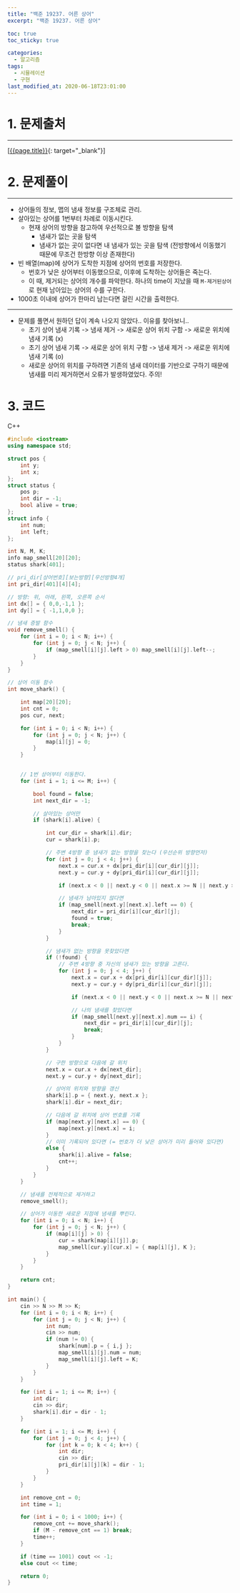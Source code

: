```yaml
---
title: "백준 19237. 어른 상어"
excerpt: "백준 19237. 어른 상어"

toc: true
toc_sticky: true

categories:
  - 알고리즘
tags:
  - 시뮬레이션
  - 구현
last_modified_at: 2020-06-18T23:01:00
---
```




# 1. 문제출처
---
[[{{page.title}}](https://www.acmicpc.net/problem/19237 "바로가기"){: target="_blank"}]




# 2. 문제풀이
---
- 상어들의 정보, 맵의 냄새 정보를 구조체로 관리.
- 살아있는 상어를 1번부터 차례로 이동시킨다.
  - 현재 상어의 방향을 참고하여 우선적으로 볼 방향을 탐색
    - 냄새가 없는 곳을 탐색
    - 냄새가 없는 곳이 없다면 내 냄새가 있는 곳을 탐색 (전방향에서 이동했기 때문에 무조건 한방향 이상 존재한다)
- 빈 배열(map)에 상어가 도착한 지점에 상어의 번호를 저장한다.
  - 번호가 낮은 상어부터 이동했으므로, 이후에 도착하는 상어들은 죽는다.
  - 이 때, 제거되는 상어의 개수를 파악한다. 하나의 time이 지났을 때 `M-제거된상어`로 현재 남아있는 상어의 수를 구한다.
- 1000초 이내에 상어가 한마리 남는다면 걸린 시간을 출력한다.

---
- 문제를 풀면서 원하던 답이 계속 나오지 않았다.. 이유를 찾아보니..
  - 초기 상어 냄새 기록 -> 냄새 제거 -> 새로운 상어 위치 구함 -> 새로운 위치에 냄새 기록 (x)
  - 초기 상어 냄새 기록 -> 새로운 상어 위치 구함 -> 냄새 제거 -> 새로운 위치에 냄새 기록 (o)
  - 새로운 상어의 위치를 구하려면 기존의 냄새 데이터를 기반으로 구하기 때문에 냄새를 미리 제거하면서 오류가 발생하였었다. 주의!



# 3. 코드
C++
```c++
#include <iostream>
using namespace std;

struct pos {
	int y;
	int x;
};
struct status {
	pos p;
	int dir = -1;
	bool alive = true;
};
struct info {
	int num;
	int left;
};

int N, M, K;
info map_smell[20][20];
status shark[401];

// pri_dir[상어번호][보는방향][우선방향4개]
int pri_dir[401][4][4];

// 방향: 위, 아래, 왼쪽, 오른쪽 순서
int dx[] = { 0,0,-1,1 };
int dy[] = { -1,1,0,0 };

// 냄새 증발 함수
void remove_smell() {
	for (int i = 0; i < N; i++) {
		for (int j = 0; j < N; j++) {
			if (map_smell[i][j].left > 0) map_smell[i][j].left--;
		}
	}
}

// 상어 이동 함수
int move_shark() {

	int map[20][20];
	int cnt = 0;
	pos cur, next;

	for (int i = 0; i < N; i++) {
		for (int j = 0; j < N; j++) {
			map[i][j] = 0;
		}
	}
	

	// 1번 상어부터 이동한다.
	for (int i = 1; i <= M; i++) {

		bool found = false;
		int next_dir = -1;

		// 살아있는 상어만
		if (shark[i].alive) {

			int cur_dir = shark[i].dir;
			cur = shark[i].p;

			// 주변 4방향 중 냄새가 없는 방향을 찾는다 (우선순위 방향먼저)
			for (int j = 0; j < 4; j++) {
				next.x = cur.x + dx[pri_dir[i][cur_dir][j]];
				next.y = cur.y + dy[pri_dir[i][cur_dir][j]];

				if (next.x < 0 || next.y < 0 || next.x >= N || next.y >= N) continue;

				// 냄새가 남아있지 않다면
				if (map_smell[next.y][next.x].left == 0) {
					next_dir = pri_dir[i][cur_dir][j];
					found = true;
					break;
				}
			}

			// 냄새가 없는 방향을 못찾았다면
			if (!found) {
				// 주변 4방향 중 자신의 냄새가 있는 방향을 고른다.
				for (int j = 0; j < 4; j++) {
					next.x = cur.x + dx[pri_dir[i][cur_dir][j]];
					next.y = cur.y + dy[pri_dir[i][cur_dir][j]];

					if (next.x < 0 || next.y < 0 || next.x >= N || next.y >= N) continue;

					// 나의 냄새를 찾았다면
					if (map_smell[next.y][next.x].num == i) {
						next_dir = pri_dir[i][cur_dir][j];
						break;
					}
				}
			}

			// 구한 방향으로 다음에 갈 위치
			next.x = cur.x + dx[next_dir];
			next.y = cur.y + dy[next_dir];

			// 상어의 위치와 방향을 갱신
			shark[i].p = { next.y, next.x };
			shark[i].dir = next_dir;

			// 다음에 갈 위치에 상어 번호를 기록
			if (map[next.y][next.x] == 0) {
				map[next.y][next.x] = i;
			}
			// 이미 기록되어 있다면 (= 번호가 더 낮은 상어가 미리 들어와 있다면)
			else {
				shark[i].alive = false;
				cnt++;
			}
		}
	}

	// 냄새를 전체적으로 제거하고
	remove_smell();

	// 상어가 이동한 새로운 지점에 냄새를 뿌린다.
	for (int i = 0; i < N; i++) {
		for (int j = 0; j < N; j++) {
			if (map[i][j] > 0) {
				cur = shark[map[i][j]].p;
				map_smell[cur.y][cur.x] = { map[i][j], K };
			}
		}
	}

	return cnt;
}

int main() {
	cin >> N >> M >> K;
	for (int i = 0; i < N; i++) {
		for (int j = 0; j < N; j++) {
			int num;
			cin >> num;
			if (num != 0) {
				shark[num].p = { i,j };
				map_smell[i][j].num = num;
				map_smell[i][j].left = K;
			}
		}
	}

	for (int i = 1; i <= M; i++) {
		int dir;
		cin >> dir;
		shark[i].dir = dir - 1;
	}

	for (int i = 1; i <= M; i++) {
		for (int j = 0; j < 4; j++) {
			for (int k = 0; k < 4; k++) {
				int dir;
				cin >> dir;
				pri_dir[i][j][k] = dir - 1;
			}
		}
	}

	int remove_cnt = 0;
	int time = 1;

	for (int i = 0; i < 1000; i++) {
		remove_cnt += move_shark();
		if (M - remove_cnt == 1) break;
		time++;
	}

	if (time == 1001) cout << -1;
	else cout << time;

	return 0;
}
```